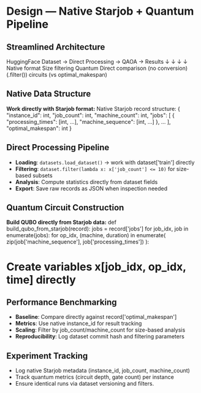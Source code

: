 # Design — Native Starjob + Quantum Pipeline

## Streamlined Architecture
HuggingFace Dataset → Direct Processing → QAOA → Results
↓ ↓ ↓ ↓
Native format Size filtering Quantum Direct comparison
(no conversion) (.filter()) circuits (vs optimal_makespan)

## Native Data Structure
**Work directly with Starjob format:**
Native Starjob record structure:
{
"instance_id": int,
"job_count": int,
"machine_count": int,
"jobs": [
{
"processing_times": [int, ...],
"machine_sequence": [int, ...]
}, ...
],
"optimal_makespan": int
}


## Direct Processing Pipeline
- **Loading**: `datasets.load_dataset()` → work with dataset['train'] directly
- **Filtering**: `dataset.filter(lambda x: x['job_count'] <= 10)` for size-based subsets  
- **Analysis**: Compute statistics directly from dataset fields
- **Export**: Save raw records as JSON when inspection needed

## Quantum Circuit Construction
**Build QUBO directly from Starjob data:**
def build_qubo_from_starjob(record):
jobs = record['jobs']
for job_idx, job in enumerate(jobs):
for op_idx, (machine, duration) in enumerate(
zip(job['machine_sequence'], job['processing_times'])
):
# Create variables x[job_idx, op_idx, time] directly

## Performance Benchmarking
- **Baseline**: Compare directly against record['optimal_makespan']
- **Metrics**: Use native instance_id for result tracking
- **Scaling**: Filter by job_count/machine_count for size-based analysis
- **Reproducibility**: Log dataset commit hash and filtering parameters

## Experiment Tracking
- Log native Starjob metadata (instance_id, job_count, machine_count)
- Track quantum metrics (circuit depth, gate count) per instance
- Ensure identical runs via dataset versioning and filters.